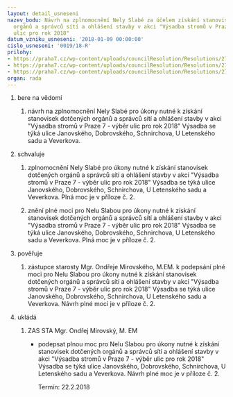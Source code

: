 ```yaml
---
layout: detail_usneseni
nazev_bodu: Návrh na zplnomocnění Nely Slabé za účelem získání stanovisek dotčených
  orgánů a správců sítí a ohlášení stavby v akci "Výsadba stromů v Praze 7 - výběr
  ulic pro rok 2018"
datum_vzniku_usneseni: '2018-01-09 00:00:00'
cislo_usneseni: '0019/18-R'
prilohy:
- https://praha7.cz/wp-content/uploads/councilResolution/Resolutions/27158/export/Duvodova_zprava_site~314115.docx
- https://praha7.cz/wp-content/uploads/councilResolution/Resolutions/27158/export/Plnamoc_NelaSlaba~314114.docx
- https://praha7.cz/wp-content/uploads/councilResolution/Resolutions/27158/export/export~314601.pdf
organ: rada
---
```

<ol id="urzList" class="urzList_view"><li class="urzClass1" id=""><span name="1">bere na vědomí</span><ol class="urzOlClass decimal "><li class="urzClass2" id="" style="text-align: left;"><span><p>návrh na zplnomocnění Nely Slabé pro úkony nutné k získání stanovisek dotčených orgánů a správců sítí a ohlášení stavby v akci "Výsadba stromů v Praze 7 - výběr ulic pro rok 2018" Výsadba se týká ulice Janovského, Dobrovského, Schnirchova, U Letenského sadu a Veverkova.&nbsp;</p></span></li></ol></li><li class="urzClass1" id=""><span name="24">schvaluje</span><ol class="urzOlClass decimal " id=""><li class="urzClass2" id="" style="text-align: left;"><span><p>zplnomocnění Nely Slabé&nbsp;pro úkony nutné k získání stanovisek dotčených orgánů a správců sítí a ohlášení stavby v akci "Výsadba stromů v Praze 7 - výběr ulic pro rok 2018" Výsadba se týká ulice Janovského, Dobrovského, Schnirchova, U Letenského sadu a Veverkova. Plná moc je v příloze č. 2.</p></span></li><li class="urzClass2" id="" style="text-align: left;"><span><p>znění plné moci pro Nelu Slabou&nbsp;pro úkony nutné k získání stanovisek dotčených orgánů a správců sítí a ohlášení stavby v akci "Výsadba stromů v Praze 7 - výběr ulic pro rok 2018" Výsadba se týká ulice Janovského, Dobrovského, Schnirchova, U Letenského sadu a Veverkova. Plná moc je v příloze č. 2.</p></span></li></ol></li><li class="urzClass1" id=""><span name="16">pověřuje</span><ol class="urzOlClass decimal "><li class="urzClass2" id="" style="text-align: left;"><span><p>zástupce starosty Mgr. Ondřeje Mirovského, M.EM. k podepsání plné moci pro Nelu Slabou&nbsp;pro úkony nutné k získání stanovisek dotčených orgánů a správců sítí a ohlášení stavby v akci "Výsadba stromů v Praze 7 - výběr ulic pro rok 2018" Výsadba se týká ulice Janovského, Dobrovského, Schnirchova, U Letenského sadu a Veverkova. Návrh plné moci je v příloze č. 2.</p></span></li></ol></li><li class="urzClass1" id="urzUkoly"><span name="1">ukládá</span><ol class="urzOlClass"><li class="urzClass2"><span><p>ZAS STA Mgr. Ondřej Mirovský, M. EM</p></span><ul class="urzUlClass"><li class="urzClass3"><span><p>podepsat plnou moc pro Nelu Slabou pro úkony nutné k získání stanovisek dotčených orgánů a správců sítí a ohlášení stavby v akci "Výsadba stromů v Praze 7 - výběr ulic pro rok 2018" Výsadba se týká ulice Janovského, Dobrovského, Schnirchova, U Letenského sadu a Veverkova. Návrh plné moc je v příloze č. 2.</p></span><span class="urzUkolTermin">  Termín:&nbsp;22.2.2018</span></li></ul></li></ol></li></ol>